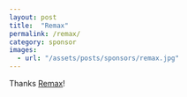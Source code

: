```yaml
---
layout: post
title:  "Remax"
permalink: /remax/
category: sponsor
images: 
  - url: "/assets/posts/sponsors/remax.jpg"
---
```


Thanks [Remax](http://www.remax.co.nz)!
